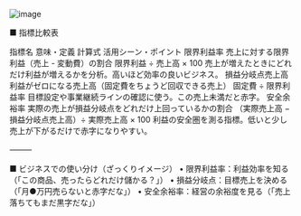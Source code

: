 ![image](https://github.com/user-attachments/assets/3c9ffff9-a760-46e8-936f-ca37fd85d4d7)


■ 指標比較表

指標名	意味・定義	計算式	活用シーン・ポイント
限界利益率	売上に対する限界利益（売上 - 変動費）の割合	限界利益 ÷ 売上高 × 100	売上が増えたときにどれだけ利益が増えるかを分析。高いほど効率の良いビジネス。
損益分岐点売上高	利益がゼロになる売上高（固定費をちょうど回収できる売上）	固定費 ÷ 限界利益率	目標設定や事業継続ラインの確認に使う。この売上未満だと赤字。
安全余裕率	実際の売上が損益分岐点をどれだけ上回っているかの割合	（実際売上高 − 損益分岐点売上高）÷ 実際売上高 × 100	利益の安全圏を測る指標。低いと少し売上が下がるだけで赤字になりやすい。



⸻

■ ビジネスでの使い分け（ざっくりイメージ）
	•	限界利益率：利益効率を知る（「この商品、売ったらどれだけ儲かる？」）
	•	損益分岐点：目標売上を決める（「月●万円売らないと赤字だな」）
	•	安全余裕率：経営の余裕度を見る（「売上落ちてもまだ黒字だな」）


